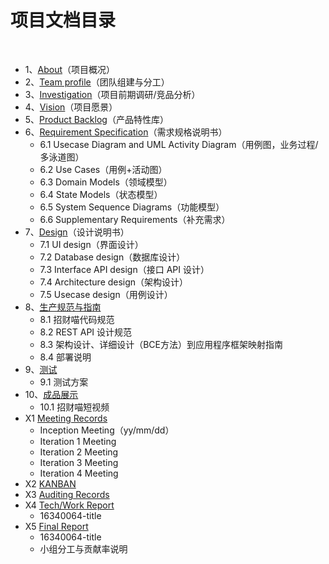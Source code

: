 # 项目文档目录

&nbsp;&nbsp;

+ 1、[About](<https://swsad.github.io/Dashboard/1-about>)（项目概况）
+ 2、[Team profile](https://swsad.github.io/Dashboard/2-team-profile)（团队组建与分工）
+ 3、[Investigation](https://swsad.github.io/Dashboard/documents/competitive_analysis/competitive_analysis)（项目前期调研/竞品分析）
+ 4、[Vision](https://swsad.github.io/Dashboard/documents/project_vision/projection_vision)（项目愿景）
+ 5、[Product Backlog](https://swsad.github.io/Dashboard/5-product-backlog)（产品特性库）
+ 6、[Requirement Specification](https://swsad.github.io/Dashboard/6-requirement-specification)（需求规格说明书）
  + 6.1 Usecase Diagram and UML Activity Diagram（用例图，业务过程/多泳道图）
  + 6.2 Use Cases（用例+活动图）
  + 6.3 Domain Models（领域模型）
  + 6.4 State Models（状态模型）
  + 6.5 System Sequence Diagrams（功能模型）
  + 6.6 Supplementary Requirements（补充需求）
+ 7、[Design](https://swsad.github.io/Dashboard/7-design)（设计说明书）
  + 7.1 UI design（界面设计）
  + 7.2 Database design（数据库设计）
  + 7.3 Interface API design（接口 API 设计） 
  + 7.4 Architecture design（架构设计）
  + 7.5 Usecase design（用例设计）
+ 8、[生产规范与指南](https://swsad.github.io/Dashboard/8-生产规范与指南)
  + 8.1 招财喵代码规范
  + 8.2 REST API 设计规范
  + 8.3 架构设计、详细设计（BCE方法）到应用程序框架映射指南
  + 8.4 部署说明
+ 9、[测试](https://swsad.github.io/Dashboard/9-测试)
  + 9.1 测试方案
+ 10、[成品展示](https://swsad.github.io/Dashboard/10-成品展示)
  + 10.1 招财喵短视频
+ X1 [Meeting Records](https://swsad.github.io/Dashboard/x1-meeting-records)
  + Inception Meeting（yy/mm/dd）
  + Iteration 1 Meeting
  + Iteration 2 Meeting
  + Iteration 3 Meeting
  + Iteration 4 Meeting
+ X2 [KANBAN](https://swsad.github.io/Dashboard/x2-kanban)
+ X3 [Auditing Records](https://swsad.github.io/Dashboard/x3-auditing-records)
+ X4 [Tech/Work Report](https://swsad.github.io/Dashboard/x4-tech-work-report)
  + 16340064-title
+ X5 [Final Report](https://swsad.github.io/Dashboard/x5-final-report)
  + 16340064-title
  + 小组分工与贡献率说明